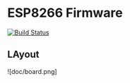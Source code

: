 # ESP8266 Firmware
[![Build Status](https://travis-ci.org/sglahn/esp8266-sensor-board-firmware.svg?branch=master)](https://travis-ci.org/sglahn/esp8266-sensor-board-firmware)

## LAyout

![doc/board.png]
